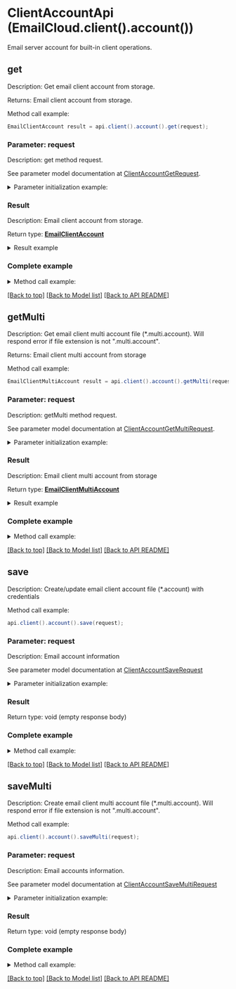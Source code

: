 # ClientAccountApi (EmailCloud.client().account())

Email server account for built-in client operations.

<a name="get"></a>
## get

Description: Get email client account from storage.             

Returns: Email client account from storage.

Method call example:
```java
EmailClientAccount result = api.client().account().get(request);
```


### Parameter: request

Description: get method request.

See parameter model documentation at [ClientAccountGetRequest](ClientAccountGetRequest.md).

<details>
    <summary>Parameter initialization example:</summary>

```java
ClientAccountGetRequest request = Models.clientAccountGetRequest()
    .fileName("email.account")
    .folder("email/account/location/on/storage")
    .storage("First Storage")
    .build();
```

</details>

### Result

Description: Email client account from storage.

Return type: [**EmailClientAccount**](EmailClientAccount.md)

<details>
    <summary>Result example</summary>

```java
result = Models.emailClientAccount()
    .host("smtp.example.com")
    .port(465)
    .securityOptions("SSLAuto")
    .protocolType("SMTP")
    .credentials(Models.emailClientAccountOauthCredentials()
        .clientId("clientId")
        .clientSecret("clientSecret")
        .refreshToken("refreshToken")
        .login("example@example.com")
        .build())
    .cacheFile(Models.storageFileLocation()
        .fileName("account.cache")
        .storage("First Storage")
        .folderPath("file/location/folder/on/storage")
        .build())
    .build();
```
</details>

### Complete example

<details>
    <summary>Method call example:</summary>

```java
EmailCloud api = new EmailCloud(clientSecret, clientId);

// Prepare parameters:
ClientAccountGetRequest request = Models.clientAccountGetRequest()
    .fileName("email.account")
    .folder("email/account/location/on/storage")
    .storage("First Storage")
    .build();

// Call method:
EmailClientAccount result = api.client().account().get(request);

// Result example:
result = Models.emailClientAccount()
    .host("smtp.example.com")
    .port(465)
    .securityOptions("SSLAuto")
    .protocolType("SMTP")
    .credentials(Models.emailClientAccountOauthCredentials()
        .clientId("clientId")
        .clientSecret("clientSecret")
        .refreshToken("refreshToken")
        .login("example@example.com")
        .build())
    .cacheFile(Models.storageFileLocation()
        .fileName("account.cache")
        .storage("First Storage")
        .folderPath("file/location/folder/on/storage")
        .build())
    .build();

```

</details>

[[Back to top]](#) [[Back to Model list]](Models.md) [[Back to API README]](README.md)

<a name="getMulti"></a>
## getMulti

Description: Get email client multi account file (*.multi.account). Will respond error if file extension is not \".multi.account\".             

Returns: Email client multi account from storage

Method call example:
```java
EmailClientMultiAccount result = api.client().account().getMulti(request);
```


### Parameter: request

Description: getMulti method request.

See parameter model documentation at [ClientAccountGetMultiRequest](ClientAccountGetMultiRequest.md).

<details>
    <summary>Parameter initialization example:</summary>

```java
ClientAccountGetMultiRequest request = Models.clientAccountGetMultiRequest()
    .fileName("email.multi.account")
    .folder("email/account/location/on/storage")
    .storage("First Storage")
    .build();
```

</details>

### Result

Description: Email client multi account from storage

Return type: [**EmailClientMultiAccount**](EmailClientMultiAccount.md)

<details>
    <summary>Result example</summary>

```java
result = Models.emailClientMultiAccount()
    .receiveAccounts(Arrays.<EmailClientAccount>asList(
        Models.emailClientAccount()
            .host("imap.gmail.com")
            .port(993)
            .securityOptions("SSLAuto")
            .credentials(Models.emailClientAccountPasswordCredentials()
                .password("password")
                .login("example@gmail.com")
                .build())
            .build(),
        Models.emailClientAccount()
            .host("exchange@outlook.com")
            .port(443)
            .protocolType("EWS")
            .credentials(Models.emailClientAccountOauthCredentials()
                .clientId("clientId")
                .clientSecret("clientSecret")
                .refreshToken("refreshToken")
                .login("example@outlook.com")
                .build())
            .build()))
    .sendAccount(Models.emailClientAccount()
        .host("smtp.gmail.com")
        .port(465)
        .securityOptions("SSLAuto")
        .protocolType("SMTP")
        .credentials(Models.emailClientAccountPasswordCredentials()
            .password("password")
            .login("example@gmail.com")
            .build())
        .build())
    .build();
```
</details>

### Complete example

<details>
    <summary>Method call example:</summary>

```java
EmailCloud api = new EmailCloud(clientSecret, clientId);

// Prepare parameters:
ClientAccountGetMultiRequest request = Models.clientAccountGetMultiRequest()
    .fileName("email.multi.account")
    .folder("email/account/location/on/storage")
    .storage("First Storage")
    .build();

// Call method:
EmailClientMultiAccount result = api.client().account().getMulti(request);

// Result example:
result = Models.emailClientMultiAccount()
    .receiveAccounts(Arrays.<EmailClientAccount>asList(
        Models.emailClientAccount()
            .host("imap.gmail.com")
            .port(993)
            .securityOptions("SSLAuto")
            .credentials(Models.emailClientAccountPasswordCredentials()
                .password("password")
                .login("example@gmail.com")
                .build())
            .build(),
        Models.emailClientAccount()
            .host("exchange@outlook.com")
            .port(443)
            .protocolType("EWS")
            .credentials(Models.emailClientAccountOauthCredentials()
                .clientId("clientId")
                .clientSecret("clientSecret")
                .refreshToken("refreshToken")
                .login("example@outlook.com")
                .build())
            .build()))
    .sendAccount(Models.emailClientAccount()
        .host("smtp.gmail.com")
        .port(465)
        .securityOptions("SSLAuto")
        .protocolType("SMTP")
        .credentials(Models.emailClientAccountPasswordCredentials()
            .password("password")
            .login("example@gmail.com")
            .build())
        .build())
    .build();

```

</details>

[[Back to top]](#) [[Back to Model list]](Models.md) [[Back to API README]](README.md)

<a name="save"></a>
## save

Description: Create/update email client account file (*.account) with credentials             


Method call example:
```java
api.client().account().save(request);
```

### Parameter: request

Description: Email account information

See parameter model documentation at [ClientAccountSaveRequest](ClientAccountSaveRequest.md)

<details>
    <summary>Parameter initialization example:</summary>
    
```java
ClientAccountSaveRequest request = Models.clientAccountSaveRequest()
    .storageFile(Models.storageFileLocation()
        .fileName("email.account")
        .storage("First Storage")
        .folderPath("file/location/folder/on/storage")
        .build())
    .value(Models.emailClientAccount()
        .host("smtp.example.com")
        .port(465)
        .securityOptions("SSLAuto")
        .protocolType("SMTP")
        .credentials(Models.emailClientAccountOauthCredentials()
            .clientId("clientId")
            .clientSecret("clientSecret")
            .refreshToken("refreshToken")
            .login("example@example.com")
            .build())
        .cacheFile(Models.storageFileLocation()
            .fileName("account.cache")
            .storage("First Storage")
            .folderPath("file/location/folder/on/storage")
            .build())
        .build())
    .build();
```

</details>


### Result

Return type: void (empty response body)

### Complete example

<details>
    <summary>Method call example:</summary>

```java
EmailCloud api = new EmailCloud(clientSecret, clientId);

// Prepare parameters:
ClientAccountSaveRequest request = Models.clientAccountSaveRequest()
    .storageFile(Models.storageFileLocation()
        .fileName("email.account")
        .storage("First Storage")
        .folderPath("file/location/folder/on/storage")
        .build())
    .value(Models.emailClientAccount()
        .host("smtp.example.com")
        .port(465)
        .securityOptions("SSLAuto")
        .protocolType("SMTP")
        .credentials(Models.emailClientAccountOauthCredentials()
            .clientId("clientId")
            .clientSecret("clientSecret")
            .refreshToken("refreshToken")
            .login("example@example.com")
            .build())
        .cacheFile(Models.storageFileLocation()
            .fileName("account.cache")
            .storage("First Storage")
            .folderPath("file/location/folder/on/storage")
            .build())
        .build())
    .build();

// Call method:
api.client().account().save(request);
```

</details>

[[Back to top]](#) [[Back to Model list]](Models.md) [[Back to API README]](README.md)
<a name="saveMulti"></a>
## saveMulti

Description: Create email client multi account file (*.multi.account). Will respond error if file extension is not \".multi.account\".             


Method call example:
```java
api.client().account().saveMulti(request);
```

### Parameter: request

Description: Email accounts information.

See parameter model documentation at [ClientAccountSaveMultiRequest](ClientAccountSaveMultiRequest.md)

<details>
    <summary>Parameter initialization example:</summary>
    
```java
ClientAccountSaveMultiRequest request = Models.clientAccountSaveMultiRequest()
    .storageFile(Models.storageFileLocation()
        .fileName("email.multi.account")
        .storage("First Storage")
        .folderPath("file/location/folder/on/storage")
        .build())
    .value(Models.emailClientMultiAccount()
        .receiveAccounts(Arrays.<EmailClientAccount>asList(
            Models.emailClientAccount()
                .host("imap.gmail.com")
                .port(993)
                .securityOptions("SSLAuto")
                .credentials(Models.emailClientAccountPasswordCredentials()
                    .password("password")
                    .login("example@gmail.com")
                    .build())
                .build(),
            Models.emailClientAccount()
                .host("exchange@outlook.com")
                .port(443)
                .protocolType("EWS")
                .credentials(Models.emailClientAccountOauthCredentials()
                    .clientId("clientId")
                    .clientSecret("clientSecret")
                    .refreshToken("refreshToken")
                    .login("example@outlook.com")
                    .build())
                .build()))
        .sendAccount(Models.emailClientAccount()
            .host("smtp.gmail.com")
            .port(465)
            .securityOptions("SSLAuto")
            .protocolType("SMTP")
            .credentials(Models.emailClientAccountPasswordCredentials()
                .password("password")
                .login("example@gmail.com")
                .build())
            .build())
        .build())
    .build();
```

</details>


### Result

Return type: void (empty response body)

### Complete example

<details>
    <summary>Method call example:</summary>

```java
EmailCloud api = new EmailCloud(clientSecret, clientId);

// Prepare parameters:
ClientAccountSaveMultiRequest request = Models.clientAccountSaveMultiRequest()
    .storageFile(Models.storageFileLocation()
        .fileName("email.multi.account")
        .storage("First Storage")
        .folderPath("file/location/folder/on/storage")
        .build())
    .value(Models.emailClientMultiAccount()
        .receiveAccounts(Arrays.<EmailClientAccount>asList(
            Models.emailClientAccount()
                .host("imap.gmail.com")
                .port(993)
                .securityOptions("SSLAuto")
                .credentials(Models.emailClientAccountPasswordCredentials()
                    .password("password")
                    .login("example@gmail.com")
                    .build())
                .build(),
            Models.emailClientAccount()
                .host("exchange@outlook.com")
                .port(443)
                .protocolType("EWS")
                .credentials(Models.emailClientAccountOauthCredentials()
                    .clientId("clientId")
                    .clientSecret("clientSecret")
                    .refreshToken("refreshToken")
                    .login("example@outlook.com")
                    .build())
                .build()))
        .sendAccount(Models.emailClientAccount()
            .host("smtp.gmail.com")
            .port(465)
            .securityOptions("SSLAuto")
            .protocolType("SMTP")
            .credentials(Models.emailClientAccountPasswordCredentials()
                .password("password")
                .login("example@gmail.com")
                .build())
            .build())
        .build())
    .build();

// Call method:
api.client().account().saveMulti(request);
```

</details>

[[Back to top]](#) [[Back to Model list]](Models.md) [[Back to API README]](README.md)
